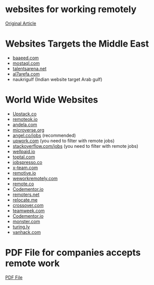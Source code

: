 # websites for working remotely
[Original Article](https://www.notion.so/websites-for-working-remotely-8dbcd9f0baad46768363263e1b119de0)

# Websites Targets the Middle East

- [baaeed.com](http://baaeed.com/)
- [mostaql.com](http://mostaql.com/)
- [talentsarena.net](http://talentsarena.net/)
- [al7arefa.com](http://al7arefa.com/)
- naukrigulf (Indian website target Arab gulf)

# World Wide Websites
- [Upstack.co](https://upstack.co/)
- [remoteok.io](http://remoteok.io/)
- [andela.com](http://andela.com/)
- [microverse.org](http://microverse.org/)
- [angel.co/jobs](http://angel.co/jobs) (recommended)
- [upwork.com](http://upwork.com/) (you need to filter with remote jobs)
- [stackoverflow.com/jobs](http://stackoverflow.com/jobs) (you need to filter with remote jobs)
- [wellpaid.io](http://wellpaid.io/)
- [toptal.com](http://toptal.com/)
- [jobspresso.co](http://jobspresso.co/)
- [x-team.com](http://x-team.com/)
- [remotive.io](http://remotive.io/)
- [weworkremotely.com](http://weworkremotely.com/)
- [remote.co](http://remote.co/)
- [Codementor.io](https://www.codementor.io/)
- [remoters.net](http://remoters.net/)
- [relocate.me](https://relocate.me/)
- [crossover.com](http://crossover.com/)
- [teamweek.com](http://teamweek.com/)
- [Codementor.io](http://codementor.io/)
- [monster.com](http://monster.com/)
- [turing.ly](http://turing.ly/)
- [vanhack.com](https://vanhack.com/)

# PDF File for companies accepts remote work
[PDF File](https://github.com/AmmarSayed/websites-for-working-remotely-/blob/main/Remote%20Work%20Companies.pdf)

